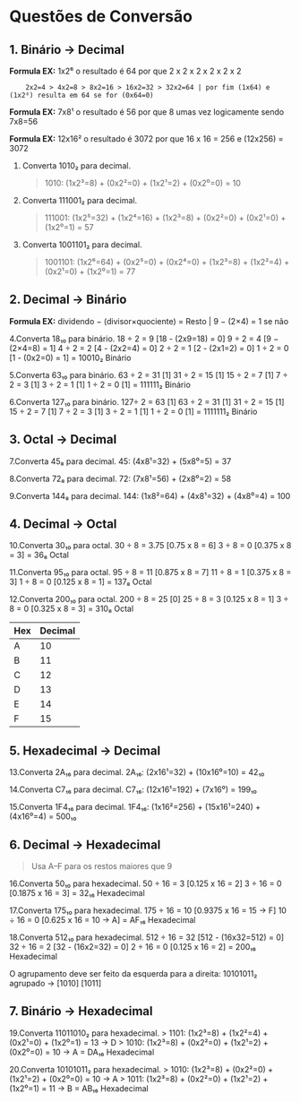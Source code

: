 # Questões de Conversão

## 1. Binário → Decimal

**Formula EX:** 1x2⁶ o resultado é 64 por que 2 x 2 x 2 x 2 x 2 x 2
```-
    2x2=4 > 4x2=8 > 8x2=16 > 16x2=32 > 32x2=64 | por fim (1x64) e (1x2⁶) resulta em 64 se for (0x64=0)
```

**Formula EX:** 7x8¹ o resultado é 56 por que 8 umas vez logicamente sendo 7x8=56

**Formula EX:** 12x16² o resultado é 3072 por que 16 x 16 = 256 e (12x256) = 3072




1. Converta 1010₂ para decimal.

   > 1010: (1x2³=8) + (0x2²=0) + (1x2¹=2) + (0x2⁰=0) = 10

2. Converta 111001₂ para decimal.

   > 111001: (1x2⁵=32) + (1x2⁴=16) + (1x2³=8) + (0x2²=0) + (0x2¹=0) + (1x2⁰=1) = 57

3. Converta 1001101₂ para decimal.
   > 1001101: (1x2⁶=64) + (0x2⁵=0) + (0x2⁴=0) + (1x2³=8) + (1x2²=4) + (0x2¹=0) + (1x2⁰=1) = 77

## 2. Decimal → Binário

**Formula EX:** dividendo − (divisor×quociente) = Resto | 9 − (2×4) = 1 se não

4.Converta 18₁₀ para binário.
18 ÷ 2 = 9 [18 - (2x9=18) = 0]
9 ÷ 2 = 4 [9 − (2×4=8) = 1]
4 ÷ 2 = 2 [4 - (2x2=4) = 0]
2 ÷ 2 = 1 [2 - (2x1=2) = 0]
1 ÷ 2 = 0 [1 - (0x2=0) = 1]
= 10010₂ Binário

5.Converta 63₁₀ para binário.
63 ÷ 2 = 31 [1]
31 ÷ 2 = 15 [1]
15 ÷ 2 = 7 [1]
7 ÷ 2 = 3 [1]
3 ÷ 2 = 1 [1]
1 ÷ 2 = 0 [1]
= 111111₂ Binário

6.Converta 127₁₀ para binário.
127÷ 2 = 63 [1]
63 ÷ 2 = 31 [1]
31 ÷ 2 = 15 [1]
15 ÷ 2 = 7 [1]
7 ÷ 2 = 3 [1]
3 ÷ 2 = 1 [1]
1 ÷ 2 = 0 [1]
= 1111111₂ Binário

## 3. Octal → Decimal

7.Converta 45₈ para decimal.
45: (4x8¹=32) + (5x8⁰=5) = 37

8.Converta 72₈ para decimal.
72: (7x8¹=56) + (2x8⁰=2) = 58

9.Converta 144₈ para decimal.
144: (1x8²=64) + (4x8¹=32) + (4x8⁰=4) = 100

## 4. Decimal → Octal

10.Converta 30₁₀ para octal.
30 ÷ 8 = 3.75 [0.75 x 8 = 6]
3 ÷ 8 = 0 [0.375 x 8 = 3]
= 36₈ Octal

11.Converta 95₁₀ para octal.
95 ÷ 8 = 11 [0.875 x 8 = 7]
11 ÷ 8 = 1 [0.375 x 8 = 3]
1 ÷ 8 = 0 [0.125 x 8 = 1]
= 137₈ Octal

12.Converta 200₁₀ para octal.
200 ÷ 8 = 25 [0]
25 ÷ 8 = 3 [0.125 x 8 = 1]
3 ÷ 8 = 0 [0.325 x 8 = 3]
= 310₈ Octal

| Hex | Decimal |
| --- | ------- |
| A   | 10      |
| B   | 11      |
| C   | 12      |
| D   | 13      |
| E   | 14      |
| F   | 15      |

## 5. Hexadecimal → Decimal

13.Converta 2A₁₆ para decimal.
2A₁₆: (2x16¹=32) + (10x16⁰=10) = 42₁₀

14.Converta C7₁₆ para decimal.
C7₁₆: (12x16¹=192) + (7x16⁰) = 199₁₀

15.Converta 1F4₁₆ para decimal.
1F4₁₆: (1x16²=256) + (15x16¹=240) + (4x16⁰=4) = 500₁₀

## 6. Decimal → Hexadecimal

> Usa A–F para os restos maiores que 9

16.Converta 50₁₀ para hexadecimal.
50 ÷ 16 = 3 [0.125 x 16 = 2]
3 ÷ 16 = 0 [0.1875 x 16 = 3]
= 32₁₆ Hexadecimal

17.Converta 175₁₀ para hexadecimal.
175 ÷ 16 = 10 [0.9375 x 16 = 15 → F]
10 ÷ 16 = 0 [0.625 x 16 = 10 → A]
= AF₁₆ Hexadecimal

18.Converta 512₁₀ para hexadecimal.
512 ÷ 16 = 32 [512 - (16x32=512) = 0]
32 ÷ 16 = 2 [32 - (16x2=32) = 0]
2 ÷ 16 = 0 [0.125 x 16 = 2]
= 200₁₆ Hexadecimal

O agrupamento deve ser feito da esquerda para a direita: 10101011₂ agrupado -> [1010] [1011]

## 7. Binário → Hexadecimal

19.Converta 11011010₂ para hexadecimal. > 1101: (1x2³=8) + (1x2²=4) + (0x2¹=0) + (1x2⁰=1) = 13 → D > 1010: (1x2³=8) + (0x2²=0) + (1x2¹=2) + (0x2⁰=0) = 10 → A
= DA₁₆ Hexadecimal

20.Converta 10101011₂ para hexadecimal. > 1010: (1x2³=8) + (0x2²=0) + (1x2¹=2) + (0x2⁰=0) = 10 → A > 1011: (1x2³=8) + (0x2²=0) + (1x2¹=2) + (1x2⁰=1) = 11 → B
= AB₁₆ Hexadecimal
